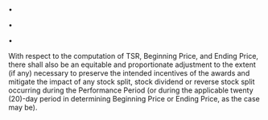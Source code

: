 •

•

•

With respect to the computation of TSR, Beginning Price, and Ending Price, there shall also be
an  equitable  and  proportionate  adjustment  to  the  extent  (if  any)  necessary  to  preserve  the  intended
incentives of the awards and mitigate the impact of any stock split, stock dividend or reverse stock split
occurring during the Performance Period (or during the applicable twenty (20)-day period in determining
Beginning Price or Ending Price, as the case may be).